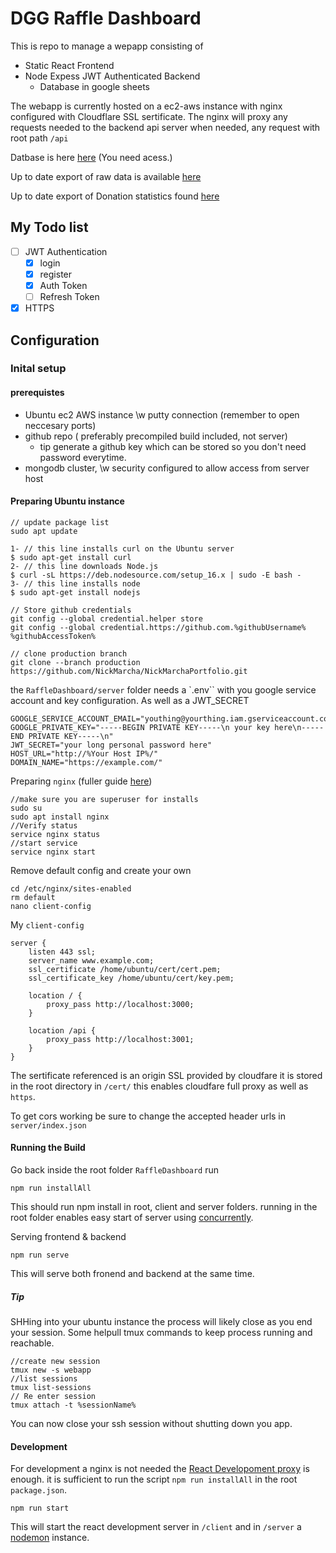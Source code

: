 # DGG Raffle Dashboard

This is repo to manage a wepapp consisting of

- Static React Frontend
- Node Expess JWT Authenticated Backend
  - Database in google sheets

The webapp is currently hosted on a ec2-aws instance with nginx configured with Cloudflare SSL sertificate.
The nginx will proxy any requests needed to the backend api server when needed, any request with root path `/api`

Datbase is here [here](https://docs.google.com/spreadsheets/d/1IaLXgyMT9uX4uqVKvFdThEAT4QsIvRpCXSc2CephOWU) (You need acess.)

Up to date export of raw data is available [here](https://docs.google.com/spreadsheets/d/1ueMA5oPhetFo6zYaWveGBL984NJahuB4jw-iZC8mHVI/)

Up to date export of Donation statistics found [here](https://docs.google.com/spreadsheets/d/e/2PACX-1vT02jloyxs18l0kZa3v216iIpRVfIO339nwWXAgPnFVlipoTTVo3x6XkN74NFMhwJok2IC5ccb2749v/pubhtml?gid=1688478255&single=true)
## My Todo list

- [ ] JWT Authentication
  - [x] login
  - [x] register
  - [x] Auth Token
  - [ ] Refresh Token
- [x] HTTPS

## Configuration

### Inital setup

#### prerequistes

- Ubuntu ec2 AWS instance \w putty connection (remember to open neccesary ports)
- github repo ( preferably precompiled build included, not server)
  - tip generate a github key which can be stored so you don't need password everytime.
- mongodb cluster, \w security configured to allow access from server host

#### Preparing Ubuntu instance

```
// update package list
sudo apt update
```

```
1- // this line installs curl on the Ubuntu server
$ sudo apt-get install curl
2- // this line downloads Node.js
$ curl -sL https://deb.nodesource.com/setup_16.x | sudo -E bash -
3- // this line installs node
$ sudo apt-get install nodejs
```

```
// Store github credentials
git config --global credential.helper store
git config --global credential.https://github.com.%githubUsername% %githubAccessToken%
```

```
// clone production branch
git clone --branch production https://github.com/NickMarcha/NickMarchaPortfolio.git
```

the `RaffleDashboard/server` folder needs a `.env`` with you google service account and key configuration. As well as a JWT_SECRET

```
GOOGLE_SERVICE_ACCOUNT_EMAIL="youthing@yourthing.iam.gserviceaccount.com"
GOOGLE_PRIVATE_KEY="-----BEGIN PRIVATE KEY-----\n your key here\n-----END PRIVATE KEY-----\n"
JWT_SECRET="your long personal password here"
HOST_URL="http://%Your Host IP%/"
DOMAIN_NAME="https://example.com/"
```

Preparing `nginx` (fuller guide [here](https://plainenglish.io/blog/hosting-a-react-app-to-ec2-using-nginx-with-ssl-certificate-6575b58ea8a8))

```
//make sure you are superuser for installs
sudo su
sudo apt install nginx
//Verify status
service nginx status
//start service
service nginx start
```

Remove default config and create your own

```
cd /etc/nginx/sites-enabled
rm default
nano client-config
```

My `client-config`

```
server {
    listen 443 ssl;
    server_name www.example.com;
    ssl_certificate /home/ubuntu/cert/cert.pem;
    ssl_certificate_key /home/ubuntu/cert/key.pem;

    location / {
        proxy_pass http://localhost:3000;
    }

    location /api {
        proxy_pass http://localhost:3001;
    }
}
```

The sertificate referenced is an origin SSL provided by cloudfare it is stored in the root directory in `/cert/` this enables cloudfare full proxy as well as `https`.

To get cors working be sure to change the accepted header urls in `server/index.json`

#### Running the Build

Go back inside the root folder `RaffleDashboard`
run

```
npm run installAll
```

This should run npm install in root, client and server folders. running in the root folder enables easy start of server using [concurrently](https://www.npmjs.com/package/concurrently).

Serving frontend & backend

```
npm run serve
```

This will serve both fronend and backend at the same time.

##### Tip

SHHing into your ubuntu instance the process will likely close as you end your session.
Some helpull tmux commands to keep process running and reachable.

```
//create new session
tmux new -s webapp
//list sessions
tmux list-sessions
// Re enter session
tmux attach -t %sessionName%
```

You can now close your ssh session without shutting down you app.

#### Development

For development a nginx is not needed the [React Developoment proxy](https://create-react-app.dev/docs/proxying-api-requests-in-development/) is enough.
it is sufficient to run the script `npm run installAll` in the root `package.json`.

```
npm run start
```

This will start the react development server in `/client` and in `/server` a [nodemon](https://www.npmjs.com/package/nodemon) instance.
